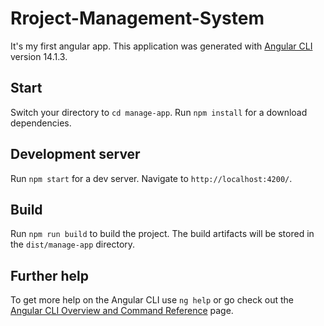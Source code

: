 # Rroject-Management-System

It's my first angular app. This application was generated with [Angular CLI](https://github.com/angular/angular-cli) version 14.1.3.

## Start

Switch your directory to `cd manage-app`.
Run `npm install` for a download dependencies.

## Development server

Run `npm start` for a dev server. Navigate to `http://localhost:4200/`.

## Build

Run `npm run build` to build the project. The build artifacts will be stored in the `dist/manage-app` directory.

## Further help

To get more help on the Angular CLI use `ng help` or go check out the [Angular CLI Overview and Command Reference](https://angular.io/cli) page.